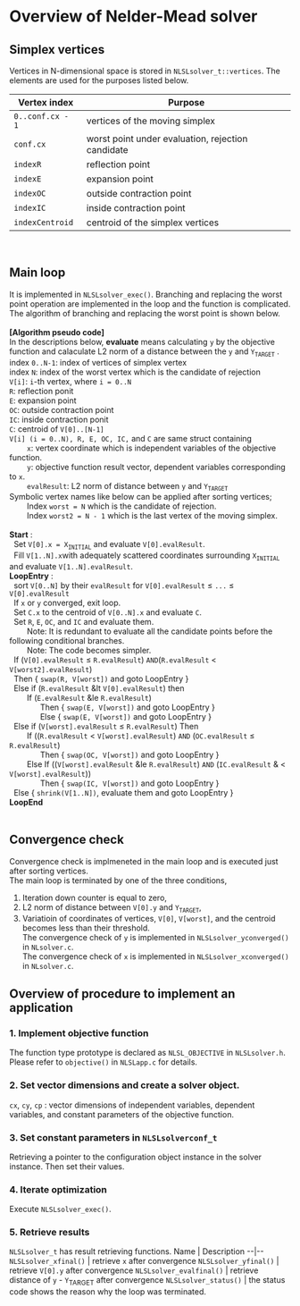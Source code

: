 # Overview of Nelder-Mead solver
## Simplex vertices
Vertices in N-dimensional space is stored in `NLSLsolver_t::vertices`. The elements are used for
the purposes listed below.

Vertex index | Purpose
--|--
`0..conf.cx - 1` | vertices of the moving simplex
`conf.cx` | worst point under evaluation, rejection candidate
`indexR` | reflection point
`indexE` | expansion point
`indexOC` | outside contraction point
`indexIC` | inside contraction point
`indexCentroid` | centroid of the simplex vertices
<br>

## Main loop  
It is implemented in `NLSLsolver_exec()`. Branching and replacing the worst point operation are
implemented in the loop and the function is complicated. The algorithm of branching and replacing the worst point is shown below.  
<br>
**[Algorithm pseudo code]**  
In the descriptions below, **evaluate** means calculating `y` by the objective function and calaculate L2 norm of
a distance between the `y` and `Y`<sub>`TARGET`</sub> .  
index `0..N-1`: index of vertices of simplex vertex  
index `N`: index of the worst vertex which is the candidate of rejection  
`V[i]`: `i`-th vertex, where `i = 0..N`  
`R`: reflection ponit  
`E`: expansion point  
`OC`: outside contraction point  
`IC`: inside contraction ponit  
`C`: centroid of `V[0]..[N-1]`   
`V[i] (i = 0..N), R, E, OC, IC,` and `C` are same struct containing  
&nbsp; &nbsp; &nbsp; &nbsp; `x`: vertex coordinate which is independent variables of the objective function.  
&nbsp; &nbsp; &nbsp; &nbsp; `y`: objective function result vector, dependent variables corresponding to `x`.  
&nbsp; &nbsp; &nbsp; &nbsp; `evalResult`: L2 norm of distance between `y` and `Y`<sub>`TARGET`</sub>  
Symbolic vertex names like below can be applied after sorting vertices;  
&nbsp; &nbsp; &nbsp; &nbsp; Index `worst = N` which is the candidate of rejection.  
&nbsp; &nbsp; &nbsp; &nbsp; Index `worst2 = N - 1` which is the last vertex of the moving simplex.  
<br>
**Start** :  
&nbsp; Set `V[0].x = X`<sub>`INITIAL`</sub> and evaluate `V[0].evalResult`.  
&nbsp; Fill `V[1..N].x`with adequately scattered coordinates surrounding `X`<sub>`INITIAL`</sub>
and evaluate `V[1..N].evalResult`.  
**LoopEntry** :  
&nbsp; sort `V[0..N]` by their `evalResult` for `V[0].evalResult` &le; `...` &le; `V[0].evalResult`  
&nbsp; If `x` or `y` converged, exit loop.  
&nbsp; Set `C.x` to the centroid of `V[0..N].x` and evaluate `C`.  
&nbsp; Set `R`, `E`, `OC`, and `IC` and evaluate them.  
&nbsp; &nbsp; &nbsp; &nbsp; Note: It is redundant to evaluate all the candidate points before the following conditional branches.  
&nbsp; &nbsp; &nbsp; &nbsp; Note: The code becomes simpler.  
&nbsp; If (`V[0].evalResult` &le; `R.evalResult`) `AND`(`R.evalResult` &lt; `V[worst2].evalResult`)  
&nbsp; Then { `swap(R, V[worst])` and goto LoopEntry }  
&nbsp; Else if (`R.evalResult` &lt `V[0].evalResult`) then  
&nbsp; &nbsp; &nbsp; &nbsp; If (`E.evalResult` &le `R.evalResult`)  
&nbsp; &nbsp; &nbsp; &nbsp; &nbsp; &nbsp; &nbsp; Then { `swap(E, V[worst])` and goto LoopEntry }  
&nbsp; &nbsp; &nbsp; &nbsp; &nbsp; &nbsp; &nbsp; Else { `swap(E, V[worst])` and goto LoopEntry }  
&nbsp; Else if (`V[worst].evalResult` &le; `R.evalResult`) Then  
&nbsp; &nbsp; &nbsp; &nbsp; If ((`R.evalResult` &lt; `V[worst].evalResult`) `AND` (`OC.evalResult` &le; `R.evalResult`)  
&nbsp; &nbsp; &nbsp; &nbsp; &nbsp; &nbsp; &nbsp; Then { `swap(OC, V[worst])` and goto LoopEntry }  
&nbsp; &nbsp; &nbsp; &nbsp; Else If ((`V[worst].evalResult` &le `R.evalResult`) `AND` (`IC.evalResult` & &lt; `V[worst].evalResult`))  
&nbsp; &nbsp; &nbsp; &nbsp; &nbsp; &nbsp; &nbsp; Then { `swap(IC, V[worst])` and goto LoopEntry }  
&nbsp; Else { `shrink(V[1..N])`, evaluate them and goto LoopEntry }  
**LoopEnd**  
<br>

## Convergence check
Convergence check is implmeneted in the main loop and is executed just after sorting vertices.  
The main loop is terminated by one of the three conditions,  
1. Iteration down counter is equal to zero,  
2. L2 norm of distance between `V[0].y` and `Y`<sub>`TARGET`</sub>,  
3. Variatioin of coordinates of vertices, `V[0]`, `V[worst]`, and the centroid becomes less than their threshold.  
The convergence check of `y` is implemented in `NLSLsolver_yconverged()` in `NLsolver.c`.  
The convergence check of `x` is implemented in `NLSLsolver_xconverged()` in `NLsolver.c`.  

## Overview of procedure to implement an application
### 1. Implement objective function
The function type prototype is declared as `NLSL_OBJECTIVE` in `NLSLsolver.h`. Please refer to `objective()` in
`NLSLapp.c` for details.
### 2. Set vector dimensions and create a solver object.
`cx`, `cy`, `cp` : vector dimensions of independent variables, dependent variables, and 
constant parameters of the objective function.  
### 3. Set constant parameters in `NLSLsolverconf_t`
Retrieving a pointer to the configuration object instance in the solver instance. Then set their values.  
### 4. Iterate optimization
Execute `NLSLsolver_exec()`.  
### 5. Retrieve results
`NLSLsolver_t` has result retrieving functions.
Name | Description
--|--
`NLSLsolver_xfinal()` | retrieve `x` after convergence
`NLSLsolver_yfinal()` | retrieve `V[0].y` after convergence
`NLSLsolver_evalfinal()` | retrieve distance of `y` - `Y`<sub>TARGET</sub> after convergence
`NLSLsolver_status()` | the status code shows the reason why the loop was terminated.
<br>
